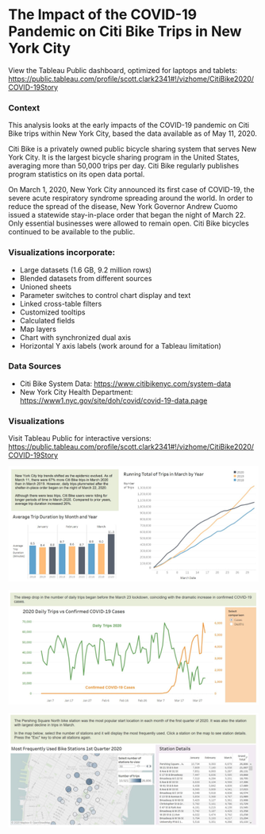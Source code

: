 # The Impact of the COVID-19 Pandemic on Citi Bike Trips in New York City 

View the Tableau Public dashboard, optimized for laptops and tablets: 
https://public.tableau.com/profile/scott.clark2341#!/vizhome/CitiBike2020/COVID-19Story 

### Context

This analysis looks at the early impacts of the COVID-19 pandemic on Citi Bike trips within New York City, based the data available as of May 11, 2020.

Citi Bike is a privately owned public bicycle sharing system that serves New York City. It is the largest bicycle sharing program in the United States, averaging more than 50,000 trips per day. Citi Bike regularly publishes program statistics on its open data portal.

On March 1, 2020, New York City announced its first case of COVID-19, the severe acute respiratory syndrome spreading around the world. In order to reduce the spread of the disease, New York Governor Andrew Cuomo issued a statewide stay-in-place order that began the night of March 22. Only essential businesses were allowed to remain open. Citi Bike bicycles continued to be available to the public. 

### Visualizations incorporate:
- Large datasets (1.6 GB, 9.2 million rows)
- Blended datasets from different sources
- Unioned sheets
- Parameter switches to control chart display and text
- Linked cross-table filters
- Customized tooltips
- Calculated fields
- Map layers
- Chart with synchronized dual axis
- Horizontal Y axis labels (work around for a Tableau limitation)

### Data Sources
- Citi Bike System Data: https://www.citibikenyc.com/system-data
- New York City Health Department: https://www1.nyc.gov/site/doh/covid/covid-19-data.page

### Visualizations
Visit Tableau Public for interactive versions: https://public.tableau.com/profile/scott.clark2341#!/vizhome/CitiBike2020/COVID-19Story

![Trip number and duration](Images/CB_Dash_1.JPG)

![COVID cases and deaths](Images/CB_Dash_2.JPG)

![Station map](Images/CB_Dash_3.JPG)
